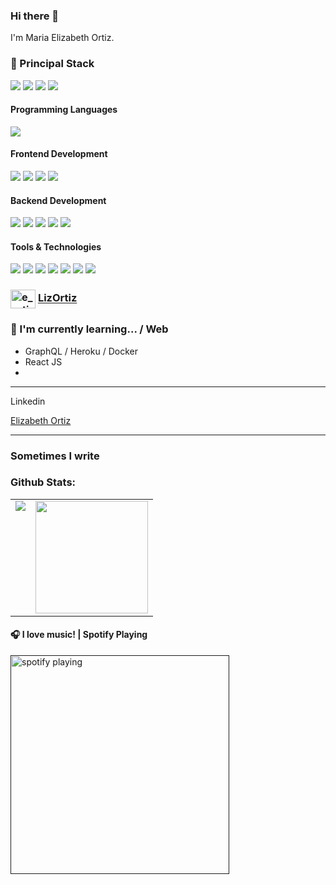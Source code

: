 ### Hi there 👋


I'm Maria Elizabeth Ortiz. 
 
 
 
 
<h3>
  🚀 Principal Stack
</h3> 
<p>
  <img src="https://img.shields.io/badge/MongoDB-white?style=for-the-badge&logo=mongodb&logoColor=4EA94B">
  <img src="https://img.shields.io/badge/Express.js-000000?style=for-the-badge&logo=express&logoColor=white">
  <img src="https://img.shields.io/badge/React-20232A?style=for-the-badge&logo=react&logoColor=61DAFB">
  <img src="https://img.shields.io/badge/Node.js-339933?style=for-the-badge&logo=nodedotjs&logoColor=white">
</p>
  
<h4>Programming Languages</h4>
<p>
  <img src="https://img.shields.io/badge/JavaScript-F7DF1E?style=for-the-badge&logo=javascript&logoColor=black">
</p>
<h4>Frontend Development</h4>
<p>
  <img src="https://img.shields.io/badge/HTML5-E34F26?style=for-the-badge&logo=html5&logoColor=white">
  <img src="https://img.shields.io/badge/CSS3-1572B6?style=for-the-badge&logo=css3&logoColor=white">
  <img src="https://img.shields.io/badge/React-20232A?style=for-the-badge&logo=react&logoColor=61DAFB">
  <img src="https://img.shields.io/badge/Angular-DD0031?style=for-the-badge&logo=angular&logoColor=white">
</p>
<h4>Backend Development</h4>
<p>
  <img src="https://img.shields.io/badge/Node.js-339933?style=for-the-badge&logo=nodedotjs&logoColor=white">
  <img src="https://img.shields.io/badge/Express.js-000000?style=for-the-badge&logo=express&logoColor=white">
  <img src="https://img.shields.io/badge/MongoDB-white?style=for-the-badge&logo=mongodb&logoColor=4EA94B">
   <img src="https://img.shields.io/badge/Mongoose-00C58E?style=for-the-badge">
  <img src="https://img.shields.io/badge/MySQL-005C84?style=for-the-badge&logo=mysql&logoColor=white">
</p>
<h4>Tools & Technologies</h4>
<p>
  <img src="https://img.shields.io/badge/Git-F05032?style=for-the-badge&logo=git&logoColor=white">
  <img src="https://img.shields.io/badge/GitHub-100000?style=for-the-badge&logo=github&logoColor=white">
  <img src="https://img.shields.io/badge/Notion-000000?style=for-the-badge&logo=notion&logoColor=white">
  <img src="https://img.shields.io/badge/Postman-FF6C37?style=for-the-badge&logo=Postman&logoColor=white">
  <img src="https://img.shields.io/badge/Heroku-430098?style=for-the-badge&logo=heroku&logoColor=white">
  <img src="https://img.shields.io/badge/Vercel-000000?style=for-the-badge&logo=vercel&logoColor=white">
 <img src="https://img.shields.io/badge/Next.js-339933?style=for-the-badge&logo=nextdotjs&logoColor=white%22%3E">
</p>


### <a href="https://www.instagram.com/e_ortiz_/" target="blank"><img align="center" src="https://raw.githubusercontent.com/rahuldkjain/github-profile-readme-generator/master/src/images/icons/Social/instagram.svg" alt="e_ortiz_" height="30" width="40" /></a>  <a href="https://www.instagram.com/e_ortiz_" target="_blank">LizOrtiz</a>
 <a href="https://www.instagram.com/e_ortiz_" target="_blank"></a>

### 🌱 I'm currently learning... / Web 

- GraphQL / Heroku / Docker 
-  React JS
- 
---
Linkedin

<a href="https://platform.linkedin.com/badges/js/profile.js" async defer type="text/javascript"><a>
<div class="badge-base LI-profile-badge" data-locale="es_ES" data-size="medium" data-theme="light" data-type="VERTICAL" data-vanity="elizabeth-ortiz-rivas" data-version="v1"><a class="badge-base__link LI-simple-link" href="https://co.linkedin.com/in/elizabeth-ortiz-rivas?trk=profile-badge">Elizabeth Ortiz</a></div>
          
---

### Sometimes I write 


### Github Stats:

<table>
  <tr>
    <td valign="top"><img src="https://github-readme-stats.vercel.app/api/top-langs/?username=LizOrtizR&theme=radical&card_width=450em)](https://github.com/LizOrtizR/LizOrtizR/github-readme-stats"/></td>
    <td valign="top"><img height="180em" src="https://github-readme-stats.vercel.app/api?username=LizOrtizR&show_icons=true&hide_border=true&&count_private=true&include_all_commits=true&theme=radical&hide_stars=false" /></td>
  </tr>
</table>


#### 🎧 I love music! | Spotify Playing
[<img src="https://spotify-now-playing-kappa.vercel.app/api/spotify-playing" alt="spotify playing" width="350" />]()
